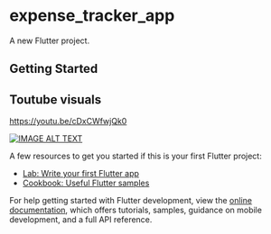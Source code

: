 # expense_tracker_app

A new Flutter project.

## Getting Started

## Toutube visuals
https://youtu.be/cDxCWfwjQk0

[![IMAGE ALT TEXT](http://img.youtube.com/vi/cDxCWfwjQk0/0.jpg)](http://www.youtube.com/watch?v=cDxCWfwjQk0 "Expense Tracker App")

A few resources to get you started if this is your first Flutter project:

- [Lab: Write your first Flutter app](https://docs.flutter.dev/get-started/codelab)
- [Cookbook: Useful Flutter samples](https://docs.flutter.dev/cookbook)

For help getting started with Flutter development, view the
[online documentation](https://docs.flutter.dev/), which offers tutorials,
samples, guidance on mobile development, and a full API reference.
